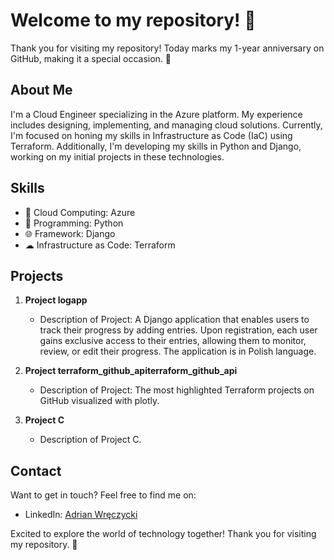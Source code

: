 
# Welcome to my repository! 👋

Thank you for visiting my repository! Today marks my 1-year anniversary on GitHub, making it a special occasion. 🎉

## About Me

I'm a Cloud Engineer specializing in the Azure platform. My experience includes designing, implementing, and managing cloud solutions. Currently, I'm focused on honing my skills in Infrastructure as Code (IaC) using Terraform. Additionally, I'm developing my skills in Python and Django, working on my initial projects in these technologies.

## Skills

- 🚀 Cloud Computing: Azure
- 🐍 Programming: Python
- 🌐 Framework: Django
- ☁ Infrastructure as Code: Terraform

## Projects

1. **Project logapp**
   - Description of Project:
     A Django application that enables users to track their progress by adding entries. Upon registration, each user gains exclusive access to their entries, allowing them to monitor, review, or edit their progress. The application is in Polish language.

2. **Project terraform_github_apiterraform_github_api**
   - Description of Project:
     The most highlighted Terraform projects on GitHub visualized with plotly.

3. **Project C**
   - Description of Project C.

## Contact

Want to get in touch? Feel free to find me on:

- LinkedIn: [Adrian Wręczycki](www.linkedin.com/in/adrian-wręczycki)

Excited to explore the world of technology together! Thank you for visiting my repository. 🚀

